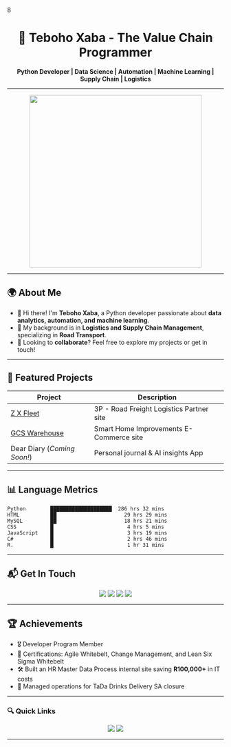 8<h1 align="center">🚀 Teboho Xaba - The Value Chain Programmer</h1>
<p align="center">
  <strong>Python Developer | Data Science | Automation | Machine Learning | Supply Chain | Logistics</strong>
</p>

---

<div align="center">
  <img src="https://cdn.dribbble.com/users/1162077/screenshots/3848914/media/7ed7d5ca074b48b328150e5a231e8d1f.gif" width="400px">
</div>

---

## 🌍 About Me

- 👋 Hi there! I'm **Teboho Xaba**, a Python developer passionate about **data analytics, automation, and machine learning**.
- 🎯 My background is in **Logistics and Supply Chain Management**, specializing in **Road Transport**.
- 🔹 Looking to **collaborate**? Feel free to explore my projects or get in touch!

---

## 🚀 Featured Projects

| Project | Description |
|---------|------------|
| [Z X Fleet](https://zxfleet.co.za) | 3P - Road Freight Logistics Partner site |
| [GCS Warehouse](https://gcswarehouse.co.za) | Smart Home Improvements E-Commerce site |
| Dear Diary (*Coming Soon!*) | Personal journal & AI insights App |

---

## 📊 Language Metrics

```text
Python        ████████████████████  286 hrs 32 mins
HTML          ██                      29 hrs 29 mins
MySQL         ██                      18 hrs 21 mins
CSS           █                        4 hrs 5 mins
JavaScript    █                        3 hrs 19 mins
C#            █                        2 hrs 46 mins
R.            █                        1 hr 31 mins
```

---

## 📬 Get In Touch

<p align="center">
  <a href="https://www.linkedin.com/in/teboho-xaba-a142b617b/"><img src="https://img.shields.io/badge/LinkedIn-0077B5?style=for-the-badge&logo=linkedin&logoColor=white"></a>
  <a href="https://github.com/TebohoXaba"><img src="https://img.shields.io/badge/GitHub-181717?style=for-the-badge&logo=github&logoColor=white"></a>
  <a href="mailto:teboho.xaba@zxfleet.co.za"><img src="https://img.shields.io/badge/Email-D14836?style=for-the-badge&logo=gmail&logoColor=white"></a>
  <a href="https://www.youtube.com/@Real_Nonkosi"><img src="https://img.shields.io/badge/YouTube-FF0000?style=for-the-badge&logo=youtube&logoColor=white"></a>
</p>

---

## 🏆 Achievements

- 🎖️ Developer Program Member
- 📜 Certifications: Agile Whitebelt, Change Management, and Lean Six Sigma Whitebelt
- 🛠️ Built an HR Master Data Process internal site saving **R100,000+** in IT costs
- 🚀 Managed operations for TaDa Drinks Delivery SA closure

---

### 🔍 Quick Links

<p align="center">
  <a href="https://tebohoxaba.github.io/My-Profile/" target="_blank"><img src="https://img.shields.io/badge/🌍 Website-blue?style=for-the-badge"></a>
  <a href="#projects" target="_blank"><img src="https://img.shields.io/badge/🔍 Search-grey?style=for-the-badge"></a>
</p>

---
